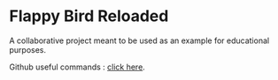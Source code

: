 # Flappy Bird Reloaded
A collaborative project meant to be used as an example for educational purposes.

Github useful commands : [click here](/docs/gitcommands.md).
